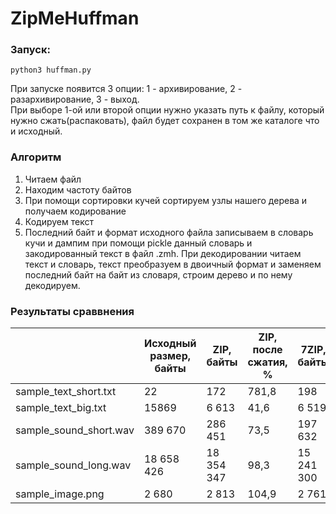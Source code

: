 # ZipMeHuffman
### Запуск:  
```
python3 huffman.py
```  
При запуске появится 3 опции: 1 - архивирование, 2 - разархивирование, 3 - выход.  
При выборе 1-ой или второй опции нужно указать путь к файлу, который нужно сжать(распаковать), файл будет сохранен в том же каталоге что и исходный.  

### Алгоритм  
1) Читаем файл
2) Находим частоту байтов
3) При помощи сортировки кучей сортируем узлы нашего дерева и получаем кодирование
4) Кодируем текст
5) Последний байт и формат исходного файла записываем в словарь кучи и дампим при помощи pickle данный словарь и закодированный текст в файл .zmh. 
При декодировании читаем текст и словарь, текст преобразуем в двоичный формат и заменяем последний байт на байт из словаря, строим дерево и по нему декодируем.

### Результаты сраввнения  
|                        | Исходный размер, байты | ZIP, байты | ZIP, после сжатия, % | 7ZIP, байты | 7ZIP, после сжатия, % | GZIP, байты | GZIP, после сжатия, % | Huffman, байты | Huffman, после сжатия, % |
|------------------------|------------------------|------------|----------------------|-------------|-----------------------|-------------|-----------------------|----------------|--------------------------|
| sample_text_short.txt  |           22           |     172    |         781,8        |     198     |         872,7         |     147     |         668,1         | 118            | 536,3                    |
| sample_text_big.txt    |          15869         |    6 613   |         41,6         |    6 519    |          41,0         |    6 756    |          42,5         | 9 068          | 57,1                     |
| sample_sound_short.wav |         389 670        |   286 451  |         73,5         |   197 632   |          50,7         |   294 197   |          75,4         | 334 820        | 85,9                     |
| sample_sound_long.wav  |       18 658 426       | 18 354 347 |         98,3         |  15 241 300 |          81,6         |  18 345 083 |          98,3         | 18 374 431     | 98,4                     |
| sample_image.png       |          2 680         |    2 813   |         104,9        |    2 761    |         103,0         |    2 794    |         104,2         | 3 706          | 138,2                    |
